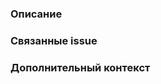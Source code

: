 <!-- НЕ ИГНОРИРУЙТЕ ШАБЛОН!

Спасибо за ваш вклад!

Перед отправкой PR, пожалуйста, убедитесь, что вы сделали следующее:

- Прочитайте [гайд по контрибьютингу](https://github.com/teplostanski/tsdown.ru/blob/main/CONTRIBUTING.md).
- Проверьте, что не существует уже открытого PR, который решает ту же проблему аналогичным образом, чтобы избежать дублирования.
- Укажите в описании PR, **что** решает этот PR, или дайте ссылку на соответствующий issue (например, `fixes #123`).

-->

### Описание

<!-- Пожалуйста, опишите, что делает этот PR и особенно укажите, какую проблему он решает -->

### Связанные issue

### Дополнительный контекст

<!-- Например, есть ли что-то, на что вы хотите обратить внимание ревьюеров? -->

